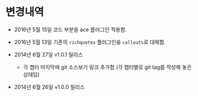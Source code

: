 # 변경내역


- 2016년 5월 15일 코드 부분을 ace 플러그인 적용함.

- 2016년 5월 13일 기존의 `richquotes` 플러그인을 `callouts`로 대체함.

- 2014년 6월 27일 v1.0.1 릴리스

  * 각 챕터 마지막에 git 소스보기 링크 추가함.(각 챕터별로 git tag를 작성해 놓은 상태임)


- 2014년 6월 26일 v1.0.0 릴리스

